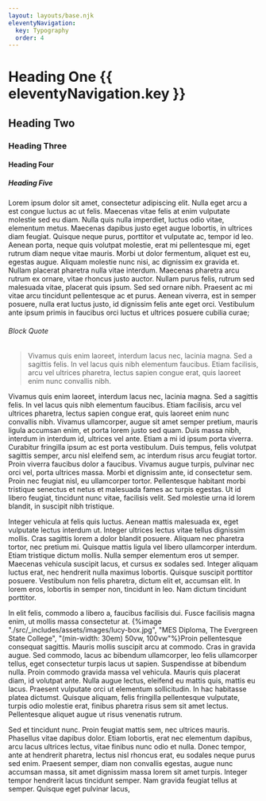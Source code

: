 ```yaml
---
layout: layouts/base.njk
eleventyNavigation:
  key: Typography
  order: 4
---
```

# Heading One {{ eleventyNavigation.key }}

## Heading Two

### Heading Three

#### Heading Four

##### Heading Five

Lorem ipsum dolor sit amet, consectetur adipiscing elit. Nulla eget arcu a est congue luctus ac ut felis. Maecenas vitae felis at enim vulputate molestie sed eu diam. Nulla quis nulla imperdiet, luctus odio vitae, elementum metus. Maecenas dapibus justo eget augue lobortis, in ultrices diam feugiat. Quisque neque purus, porttitor et vulputate ac, tempor id leo. Aenean porta, neque quis volutpat molestie, erat mi pellentesque mi, eget rutrum diam neque vitae mauris. Morbi ut dolor fermentum, aliquet est eu, egestas augue. Aliquam molestie nunc nisi, ac dignissim ex gravida et. Nullam placerat pharetra nulla vitae interdum. Maecenas pharetra arcu rutrum ex ornare, vitae rhoncus justo auctor. Nullam purus felis, rutrum sed malesuada vitae, placerat quis ipsum. Sed sed ornare nibh. Praesent ac mi vitae arcu tincidunt pellentesque ac et purus. Aenean viverra, est in semper posuere, nulla erat luctus justo, id dignissim felis ante eget orci. Vestibulum ante ipsum primis in faucibus orci luctus et ultrices posuere cubilia curae;

###### Block Quote

> Vivamus quis enim laoreet, interdum lacus nec, lacinia magna. Sed a sagittis felis. In vel lacus quis nibh elementum faucibus. Etiam facilisis, arcu vel ultrices pharetra, lectus sapien congue erat, quis laoreet enim nunc convallis nibh.

Vivamus quis enim laoreet, interdum lacus nec, lacinia magna. Sed a sagittis felis. In vel lacus quis nibh elementum faucibus. Etiam facilisis, arcu vel ultrices pharetra, lectus sapien congue erat, quis laoreet enim nunc convallis nibh. Vivamus ullamcorper, augue sit amet semper pretium, mauris ligula accumsan enim, et porta lorem justo sed quam. Duis massa nibh, interdum in interdum id, ultrices vel ante. Etiam a mi id ipsum porta viverra. Curabitur fringilla ipsum ac est porta vestibulum. Duis tempus, felis volutpat sagittis semper, arcu nisl eleifend sem, ac interdum risus arcu feugiat tortor. Proin viverra faucibus dolor a faucibus. Vivamus augue turpis, pulvinar nec orci vel, porta ultrices massa. Morbi et dignissim ante, id consectetur sem. Proin nec feugiat nisl, eu ullamcorper tortor. Pellentesque habitant morbi tristique senectus et netus et malesuada fames ac turpis egestas. Ut id libero feugiat, tincidunt nunc vitae, facilisis velit. Sed molestie urna id lorem blandit, in suscipit nibh tristique.

Integer vehicula at felis quis luctus. Aenean mattis malesuada ex, eget vulputate lectus interdum ut. Integer ultrices lectus vitae tellus dignissim mollis. Cras sagittis lorem a dolor blandit posuere. Aliquam nec pharetra tortor, nec pretium mi. Quisque mattis ligula vel libero ullamcorper interdum. Etiam tristique dictum mollis. Nulla semper elementum eros ut semper. Maecenas vehicula suscipit lacus, et cursus ex sodales sed. Integer aliquam luctus erat, nec hendrerit nulla maximus lobortis. Quisque suscipit porttitor posuere. Vestibulum non felis pharetra, dictum elit et, accumsan elit. In lorem eros, lobortis in semper non, tincidunt in leo. Nam dictum tincidunt porttitor.

In elit felis, commodo a libero a, faucibus facilisis dui. Fusce facilisis magna enim, ut mollis massa consectetur at. {%image "./src/_includes/assets/images/lucy-box.jpg", "MES Diploma, The Evergreen State College", "(min-width: 30em) 50vw, 100vw"%}Proin pellentesque consequat sagittis. Mauris mollis suscipit arcu at commodo. Cras in gravida augue. Sed commodo, lacus ac bibendum ullamcorper, leo felis ullamcorper tellus, eget consectetur turpis lacus ut sapien. Suspendisse at bibendum nulla. Proin commodo gravida massa vel vehicula. Mauris quis placerat diam, id volutpat ante. Nulla augue lectus, eleifend eu mattis quis, mattis eu lacus. Praesent vulputate orci ut elementum sollicitudin. In hac habitasse platea dictumst. Quisque aliquam, felis fringilla pellentesque vulputate, turpis odio molestie erat, finibus pharetra risus sem sit amet lectus. Pellentesque aliquet augue ut risus venenatis rutrum.

Sed et tincidunt nunc. Proin feugiat mattis sem, nec ultrices mauris. Phasellus vitae dapibus dolor. Etiam lobortis, erat nec elementum dapibus, arcu lacus ultrices lectus, vitae finibus nunc odio et nulla. Donec tempor, ante at hendrerit pharetra, lectus nisl rhoncus erat, eu sodales neque purus sed enim. Praesent semper, diam non convallis egestas, augue nunc accumsan massa, sit amet dignissim massa lorem sit amet turpis. Integer tempor hendrerit lacus tincidunt semper. Nam gravida feugiat tellus at semper. Quisque eget pulvinar lacus,
